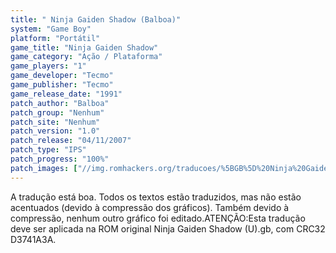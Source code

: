 ```yaml
---
title: " Ninja Gaiden Shadow (Balboa)"
system: "Game Boy"
platform: "Portátil"
game_title: "Ninja Gaiden Shadow"
game_category: "Ação / Plataforma"
game_players: "1"
game_developer: "Tecmo"
game_publisher: "Tecmo"
game_release_date: "1991"
patch_author: "Balboa"
patch_group: "Nenhum"
patch_site: "Nenhum"
patch_version: "1.0"
patch_release: "04/11/2007"
patch_type: "IPS"
patch_progress: "100%"
patch_images: ["//img.romhackers.org/traducoes/%5BGB%5D%20Ninja%20Gaiden%20Shadow%20-%20Balboa%20-%2001.png","//img.romhackers.org/traducoes/%5BGB%5D%20Ninja%20Gaiden%20Shadow%20-%20Balboa%20-%2002.png","//img.romhackers.org/traducoes/%5BGB%5D%20Ninja%20Gaiden%20Shadow%20-%20Balboa%20-%2003.png"]
---
```

A tradução está boa. Todos os textos estão traduzidos, mas não estão acentuados (devido à compressão dos gráficos). Também devido à compressão, nenhum outro gráfico foi editado.ATENÇÃO:Esta tradução deve ser aplicada na ROM original Ninja Gaiden Shadow (U).gb, com CRC32 D3741A3A.
